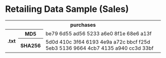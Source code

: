 # Retailing Data Sample (Sales)
 
<table style="width:100%">
  <tr colspan="3"> 
    <th colspan="3">purchases</th>
  </tr>
  <tr>
    <th rowspan="2">.txt</th>
    <th>MD5</th>
    <td>be79 6d55 ad56 5233 a6e0 8f1e 68e6 a13f</td>
  </tr>
  <tr>
    <th>SHA256</th>
    <td>5d0d 410c 3f64 6193 4e9a a72c bbcf f25d 5eb3 5136 9664 4cb7 4135 a940 cc3d 33bf</td>
  </tr>
</table>